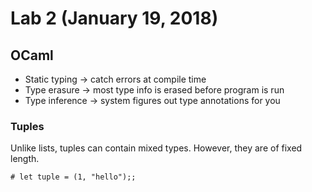 # Lab 2 (January 19, 2018)
## OCaml
* Static typing -> catch errors at compile time
* Type erasure -> most type info is erased before program is run
* Type inference -> system figures out type annotations for you
### Tuples
Unlike lists, tuples can contain mixed types. However, they are of fixed length.
```
# let tuple = (1, "hello");;
```
